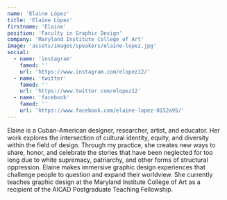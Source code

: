 ```yaml
---
name: 'Elaine López'
title: 'Elaine López'
firstname: 'Elaine'
position: 'Faculty in Graphic Design'
company: 'Maryland Institute College of Art'
image: 'assets/images/speakers/elaine-lopez.jpg'
social:
  - name: 'instagram'
    famod: ''
    url: 'https://www.instagram.com/elopez12/'
  - name: 'twitter'
    famod: ''
    url: 'https://www.twitter.com/elopez12'
  - name: 'facebook'
    famod: ''
    url: 'https://www.facebook.com/elaine-lopez-0152a95/'
---
```


Elaine is a Cuban-American designer, researcher, artist, and educator. Her work explores the intersection of cultural identity, equity, and diversity within the field of design. Through my practice, she creates new ways to share, honor, and celebrate the stories that have been neglected for too long due to white supremacy, patriarchy, and other forms of structural oppression. Elaine makes immersive graphic design experiences that challenge people to question and expand their worldview. She currently teaches graphic design at the Maryland Institute College of Art as a recipient of the AICAD Postgraduate Teaching Fellowship.
